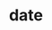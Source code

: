 ---
category: 4-letters
denotation: null
name: date
reference_link: https://www.etymonline.com/word/date
root_language: null
root_name: null
title: date
type: free
word_sums:
- respelling: date
  sum: 'Date + '
---